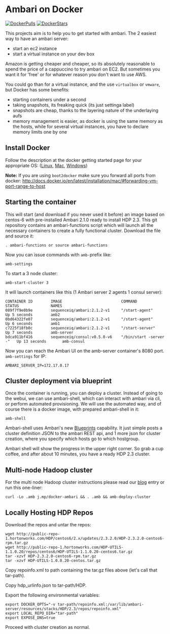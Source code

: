 # Ambari on Docker

[![DockerPulls](https://img.shields.io/docker/pulls/sequenceiq/ambari.svg)](https://registry.hub.docker.com/u/sequenceiq/ambari/)
[![DockerStars](https://img.shields.io/docker/stars/sequenceiq/ambari.svg)](https://registry.hub.docker.com/u/sequenceiq/ambari/)


This projects aim is to help you to get started with ambari. The 2 easiest way
to have an ambari server:

- start an ec2 instance
- start a virtual instance on your dev box

Amazon is getting cheaper and cheaper, so its absolutely reasonable to spend the
price of a cappuccino to try ambari on EC2. But sometimes you want it for 'free'
or for whatever reason you don't want to use AWS.

You could go than for a virtual instance, and the use `virtualbox` or `vmware`,
but Docker has some benefits:

- starting containers under a second
- taking snapshots, its freaking quick (its just settinga label)
- snapshots are cheap, thanks to the layering nature of the underlaying aufs
- memory management is easier, as docker is using the same memory as the hosts,
  while for several virtual instances, you have to declare memory limits one by one

## Install Docker

Follow the description at the docker getting started page for your appropriate OS: ([Linux](http://docs.docker.com/linux/started/), [Mac](http://docs.docker.com/mac/started/), [Windows](http://docs.docker.com/windows/started/))

**Note:** If you are using `boot2docker` make sure you forward all ports from docker:
http://docs.docker.io/en/latest/installation/mac/#forwarding-vm-port-range-to-host

## Starting the container

This will start (and download if you never used it before) an image based on
centos-6 with pre-installed Ambari 2.1.0 ready to install HDP 2.3. This git repository contains an ambari-functions script
which will launch all the necessary containers to create a fully functional cluster. Download the file and source it:
```
. ambari-functions or source ambari-functions
```
Now you can issue commands with `amb-`prefix like:
```
amb-settings
```
To start a 3 node cluster:
```
amb-start-cluster 3
```
It will launch containers like this (1 Ambari server 2 agents 1 consul server):
```
CONTAINER ID        IMAGE                          COMMAND                  STATUS              NAMES
089f7f9e0b9e        sequenceiq/ambari:2.1.2-v1     "/start-agent"           Up 5 seconds        amb2
0bd64322fe07        sequenceiq/ambari:2.1.2-v1     "/start-agent"           Up 6 seconds        amb1
c7225f18fb0c        sequenceiq/ambari:2.1.2-v1     "/start-server"          Up 7 seconds        amb-server
bdca911bf416        sequenceiq/consul:v0.5.0-v6    "/bin/start -server -"   Up 13 seconds       amb-consul
```
Now you can reach the Ambari UI on the amb-server container's 8080 port. `amb-settings` for IP:
```
AMBARI_SERVER_IP=172.17.0.17
```

## Cluster deployment via blueprint

Once the container is running, you can deploy a cluster. Instead of going to
the webui, we can use ambari-shell, which can interact with ambari via cli,
or perform automated provisioning. We will use the automated way, and of
course there is a docker image, with prepared ambari-shell in it:

```
amb-shell
```

Ambari-shell uses Ambari's new [Blueprints](https://cwiki.apache.org/confluence/display/AMBARI/Blueprints)
capability. It just simple posts a cluster definition JSON to the ambari REST api,
and 1 more json for cluster creation, where you specify which hosts go
to which hostgroup.

Ambari shell will show the progress in the upper right corner.
So grab a cup coffee, and after about 10 minutes, you have a ready HDP 2.3 cluster.

## Multi-node Hadoop cluster

For the multi node Hadoop cluster instructions please read our [blog](http://blog.sequenceiq.com/blog/2014/06/19/multinode-hadoop-cluster-on-docker/) entry or run this one-liner:

```
curl -Lo .amb j.mp/docker-ambari && . .amb && amb-deploy-cluster
```

## Locally Hosting HDP Repos

Download the repos and untar the repos: 

```
wget http://public-repo-1.hortonworks.com/HDP/centos6/2.x/updates/2.3.2.0/HDP-2.3.2.0-centos6-rpm.tar.gz
wget http://public-repo-1.hortonworks.com/HDP-UTILS-1.1.0.20/repos/centos6/HDP-UTILS-1.1.0.20-centos6.tar.gz
tar -xzvf HDP-2.3.2.0-centos6-rpm.tar.gz
tar -xzvf HDP-UTILS-1.0.0.20-centos.tar.gz
```

Copy repoinfo.xml to path containing the tar.gz files above (let's call that tar-path).

Copy hdp_urlinfo.json to tar-path/HDP.

Export the following environmental variables:

```
export DOCKER_OPTS="-v tar-path/repoinfo.xml:/var/lib/ambari-server/resources/stacks/HDP/2.3/repos/repoinfo.xml"
export LOCAL_REPO_DIR="tar-path"
export EXPOSE_DNS=true
```

Proceed with cluster creation as normal.
